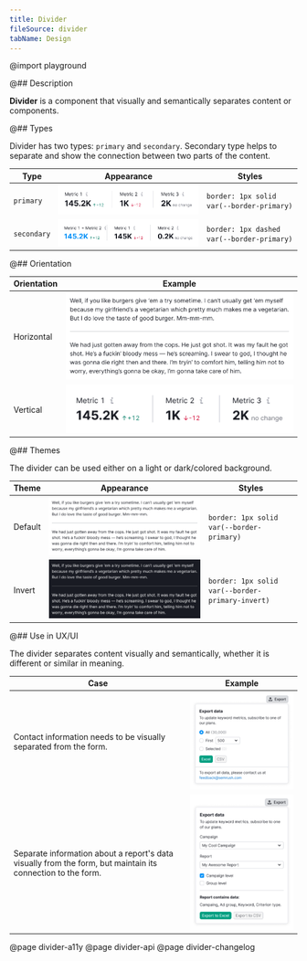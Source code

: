 ```yaml
---
title: Divider
fileSource: divider
tabName: Design
---
```


@import playground

@## Description

**Divider** is a component that visually and semantically separates content or components.

@## Types

Divider has two types: `primary` and `secondary`. Secondary type helps to separate and show the connection between two parts of the content.

| Type       | Appearance                           | Styles                                      |
| ------ | ------------------------------------ | ------------------------------------------- |
| `primary`  | ![](static/solid.png)   | `border: 1px solid var(--border-primary)`  |
| `secondary` | ![](static/dashed.png) | `border: 1px dashed var(--border-primary)` |

@## Orientation

| Orientation           | Example                                         |
| ---------- | ----------------------------------------------- |
| Horizontal | ![](static/default-theme.png) |
| Vertical   | ![](static/solid.png)           |

@## Themes

The divider can be used either on a light or dark/colored background.

| Theme        | Appearance                                   | Styles                                            |
| ------- | -------------------------------------------- | ------------------------------------------------- |
| Default | ![](static/default-theme.png) | `border: 1px solid var(--border-primary)`        |
| Invert  | ![](static/invert-theme.png)   | `border: 1px solid var(--border-primary-invert)` |

@## Use in UX/UI

The divider separates content visually and semantically, whether it is different or similar in meaning.

| Case                                                                                                                    | Example                          |
| ----------------------------------------------------------------------------------------------------------------------- | -------------------------------- |
| Contact information needs to be visually separated from the form.                                                        | ![](static/use-1.png) |
| Separate information about a report's data visually from the form, but maintain its connection to the form. | ![](static/use-2.png) |

@page divider-a11y
@page divider-api
@page divider-changelog
